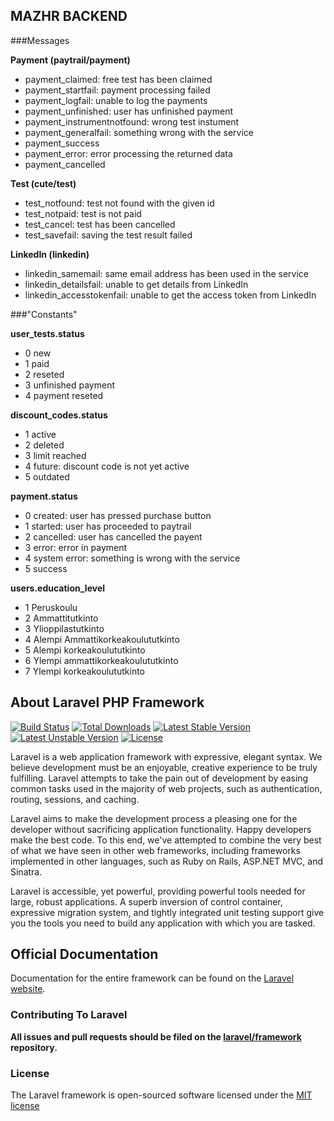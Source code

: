 ## MAZHR BACKEND

###Messages

**Payment (paytrail/payment)**

* payment_claimed: free test has been claimed
* payment_startfail: payment processing failed	        	
* payment_logfail: unable to log the payments
* payment_unfinished: user has unfinished payment
* payment_instrumentnotfound: wrong test instument
* payment_generalfail: something wrong with the service
* payment_success
* payment_error: error processing the returned data
* payment_cancelled

**Test (cute/test)**

* test_notfound: test not found with the given id
* test_notpaid: test is not paid
* test_cancel: test has been cancelled
* test_savefail: saving the test result failed

**LinkedIn (linkedin)**

* linkedin_samemail: same email address has been used in the service
* linkedin_detailsfail: unable to get details from LinkedIn
* linkedin_accesstokenfail: unable to get the access token from LinkedIn

###"Constants"

**user_tests.status**

* 0 new
* 1 paid
* 2 reseted
* 3 unfinished payment
* 4 payment reseted

**discount_codes.status**

* 1 active
* 2 deleted
* 3 limit reached
* 4 future: discount code is not yet active
* 5 outdated

**payment.status**

* 0 created: user has pressed purchase button
* 1 started: user has proceeded to paytrail
* 2 cancelled: user has cancelled the payent
* 3 error: error in payment
* 4 system error: something is wrong with the service
* 5 success

**users.education_level**

* 1 Peruskoulu
* 2 Ammattitutkinto
* 3 Ylioppilastutkinto
* 4 Alempi Ammattikorkeakoulututkinto
* 5 Alempi korkeakoulututkinto
* 6 Ylempi ammattikorkeakoulututkinto
* 7 Ylempi korkeakoulututkinto


## About Laravel PHP Framework

[![Build Status](https://travis-ci.org/laravel/framework.svg)](https://travis-ci.org/laravel/framework)
[![Total Downloads](https://poser.pugx.org/laravel/framework/downloads.svg)](https://packagist.org/packages/laravel/framework)
[![Latest Stable Version](https://poser.pugx.org/laravel/framework/v/stable.svg)](https://packagist.org/packages/laravel/framework)
[![Latest Unstable Version](https://poser.pugx.org/laravel/framework/v/unstable.svg)](https://packagist.org/packages/laravel/framework)
[![License](https://poser.pugx.org/laravel/framework/license.svg)](https://packagist.org/packages/laravel/framework)

Laravel is a web application framework with expressive, elegant syntax. We believe development must be an enjoyable, creative experience to be truly fulfilling. Laravel attempts to take the pain out of development by easing common tasks used in the majority of web projects, such as authentication, routing, sessions, and caching.

Laravel aims to make the development process a pleasing one for the developer without sacrificing application functionality. Happy developers make the best code. To this end, we've attempted to combine the very best of what we have seen in other web frameworks, including frameworks implemented in other languages, such as Ruby on Rails, ASP.NET MVC, and Sinatra.

Laravel is accessible, yet powerful, providing powerful tools needed for large, robust applications. A superb inversion of control container, expressive migration system, and tightly integrated unit testing support give you the tools you need to build any application with which you are tasked.

## Official Documentation

Documentation for the entire framework can be found on the [Laravel website](http://laravel.com/docs).

### Contributing To Laravel

**All issues and pull requests should be filed on the [laravel/framework](http://github.com/laravel/framework) repository.**

### License

The Laravel framework is open-sourced software licensed under the [MIT license](http://opensource.org/licenses/MIT)